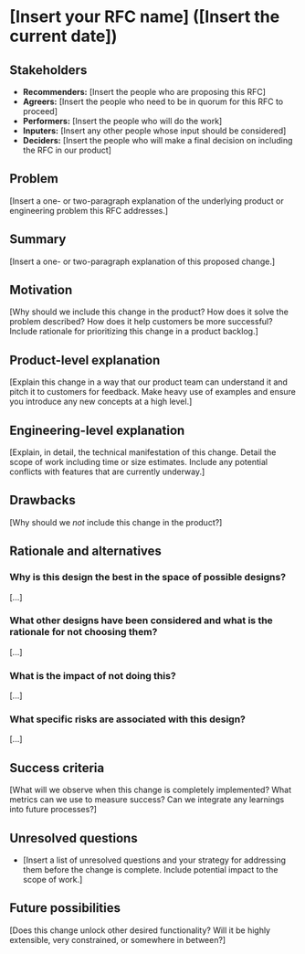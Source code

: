 # [Insert your RFC name] ([Insert the current date])

## Stakeholders

* **Recommenders:** [Insert the people who are proposing this RFC]
* **Agreers:** [Insert the people who need to be in quorum for this RFC to
  proceed]
* **Performers:** [Insert the people who will do the work]
* **Inputers:** [Insert any other people whose input should be considered]
* **Deciders:** [Insert the people who will make a final decision on including
  the RFC in our product]

## Problem

[Insert a one- or two-paragraph explanation of the underlying product or
engineering problem this RFC addresses.]

## Summary

[Insert a one- or two-paragraph explanation of this proposed change.]

## Motivation

[Why should we include this change in the product? How does it solve the problem
described? How does it help customers be more successful? Include rationale for
prioritizing this change in a product backlog.]

## Product-level explanation

[Explain this change in a way that our product team can understand it and pitch
it to customers for feedback. Make heavy use of examples and ensure you
introduce any new concepts at a high level.]

## Engineering-level explanation

[Explain, in detail, the technical manifestation of this change. Detail the
scope of work including time or size estimates. Include any potential conflicts
with features that are currently underway.]

## Drawbacks

[Why should we _not_ include this change in the product?]

## Rationale and alternatives

### Why is this design the best in the space of possible designs?

[...]

### What other designs have been considered and what is the rationale for not choosing them?

[...]

### What is the impact of not doing this?

[...]

### What specific risks are associated with this design?

[...]

## Success criteria

[What will we observe when this change is completely implemented? What metrics
can we use to measure success? Can we integrate any learnings into future
processes?]

## Unresolved questions

* [Insert a list of unresolved questions and your strategy for addressing them
  before the change is complete. Include potential impact to the scope of work.]

## Future possibilities

[Does this change unlock other desired functionality? Will it be highly
extensible, very constrained, or somewhere in between?]
